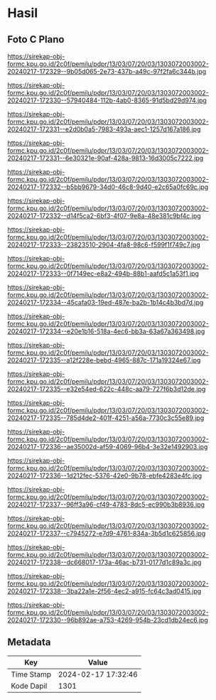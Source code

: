# Hasil

## Foto C Plano

https://sirekap-obj-formc.kpu.go.id/2c0f/pemilu/pdpr/13/03/07/20/03/1303072003002-20240217-172329--9b05d065-2e73-437b-a49c-97f2fa6c344b.jpg

https://sirekap-obj-formc.kpu.go.id/2c0f/pemilu/pdpr/13/03/07/20/03/1303072003002-20240217-172330--57940484-112b-4ab0-8365-91d5bd29d974.jpg

https://sirekap-obj-formc.kpu.go.id/2c0f/pemilu/pdpr/13/03/07/20/03/1303072003002-20240217-172331--e2d0b0a5-7983-493a-aec1-1257d167a186.jpg

https://sirekap-obj-formc.kpu.go.id/2c0f/pemilu/pdpr/13/03/07/20/03/1303072003002-20240217-172331--6e30321e-90af-428a-9813-16d3005c7222.jpg

https://sirekap-obj-formc.kpu.go.id/2c0f/pemilu/pdpr/13/03/07/20/03/1303072003002-20240217-172332--b5bb9679-34d0-46c8-9d40-e2c65a0fc69c.jpg

https://sirekap-obj-formc.kpu.go.id/2c0f/pemilu/pdpr/13/03/07/20/03/1303072003002-20240217-172332--d14f5ca2-6bf3-4f07-9e8a-48e381c9bf4c.jpg

https://sirekap-obj-formc.kpu.go.id/2c0f/pemilu/pdpr/13/03/07/20/03/1303072003002-20240217-172333--23823510-2904-4fa8-98c6-f599f1f749c7.jpg

https://sirekap-obj-formc.kpu.go.id/2c0f/pemilu/pdpr/13/03/07/20/03/1303072003002-20240217-172333--0f7149ec-e8a2-494b-88b1-aafd5c1a53f1.jpg

https://sirekap-obj-formc.kpu.go.id/2c0f/pemilu/pdpr/13/03/07/20/03/1303072003002-20240217-172334--45cafa03-19ed-487e-ba2b-1b14c4b3bd7d.jpg

https://sirekap-obj-formc.kpu.go.id/2c0f/pemilu/pdpr/13/03/07/20/03/1303072003002-20240217-172334--e20e1b16-518a-4ec6-bb3a-63a67a363498.jpg

https://sirekap-obj-formc.kpu.go.id/2c0f/pemilu/pdpr/13/03/07/20/03/1303072003002-20240217-172335--a12f228e-bebd-4965-887c-171a19324e67.jpg

https://sirekap-obj-formc.kpu.go.id/2c0f/pemilu/pdpr/13/03/07/20/03/1303072003002-20240217-172335--e32e54ed-622c-448c-aa79-727f6b3d12de.jpg

https://sirekap-obj-formc.kpu.go.id/2c0f/pemilu/pdpr/13/03/07/20/03/1303072003002-20240217-172335--785d4de2-401f-4251-a56a-7730c3c55e89.jpg

https://sirekap-obj-formc.kpu.go.id/2c0f/pemilu/pdpr/13/03/07/20/03/1303072003002-20240217-172336--ae35002d-af59-4069-96b4-3e32e1492903.jpg

https://sirekap-obj-formc.kpu.go.id/2c0f/pemilu/pdpr/13/03/07/20/03/1303072003002-20240217-172336--1d212fec-5376-42e0-9b78-ebfe4283e4fc.jpg

https://sirekap-obj-formc.kpu.go.id/2c0f/pemilu/pdpr/13/03/07/20/03/1303072003002-20240217-172337--96ff3a96-cf49-4783-8dc5-ec990b3b8936.jpg

https://sirekap-obj-formc.kpu.go.id/2c0f/pemilu/pdpr/13/03/07/20/03/1303072003002-20240217-172337--c7945272-e7d9-4761-834a-3b5d1c625856.jpg

https://sirekap-obj-formc.kpu.go.id/2c0f/pemilu/pdpr/13/03/07/20/03/1303072003002-20240217-172338--dc668017-173a-46ac-b731-0177d1c89a3c.jpg

https://sirekap-obj-formc.kpu.go.id/2c0f/pemilu/pdpr/13/03/07/20/03/1303072003002-20240217-172338--3ba22a1e-2f56-4ec2-a915-fc64c3ad0415.jpg

https://sirekap-obj-formc.kpu.go.id/2c0f/pemilu/pdpr/13/03/07/20/03/1303072003002-20240217-172330--96b892ae-a753-4269-954b-23cd1db24ec6.jpg


## Metadata

| Key        | Value               |
| ---------- | ------------------- |
| Time Stamp | 2024-02-17 17:32:46 |
| Kode Dapil | 1301                |



